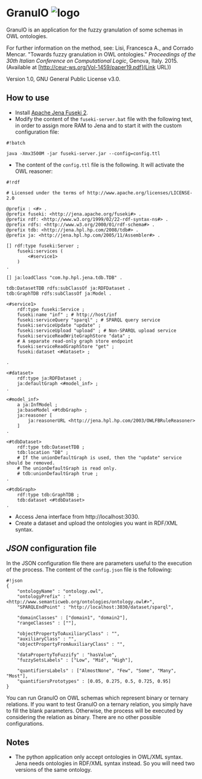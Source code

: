 # **GranulO**    ![logo](https://www.gnu.org/graphics/gplv3-88x31.png)

GranulO is an application for the fuzzy granulation of some schemas in OWL ontologies.

For further information on the method, see:
Lisi, Francesca A., and Corrado Mencar. "Towards fuzzy granulation in OWL ontologies." *Proceedings of the 30th Italian Conference on Computational Logic*, Genova, Italy. 2015.
(Available at [http://ceur-ws.org/Vol-1459/paper19.pdf](Link URL))

Version 1.0, GNU General Public License v3.0.

## **How to use** ##

- Install [Apache Jena Fuseki 2](https://jena.apache.org/index.html). 
- Modify the content of the `fuseki-server.bat` file with the following text, in order to assign more RAM to Jena and to start it with the custom configuration file: 

```
#!batch

java -Xmx3500M -jar fuseki-server.jar --config=config.ttl
``` 

- The content of the `config.ttl` file is the following. It will activate the OWL reasoner:

```
#!rdf

# Licensed under the terms of http://www.apache.org/licenses/LICENSE-2.0

@prefix : <#> .
@prefix fuseki: <http://jena.apache.org/fuseki#> .
@prefix rdf: <http://www.w3.org/1999/02/22-rdf-syntax-ns#> .
@prefix rdfs: <http://www.w3.org/2000/01/rdf-schema#> .
@prefix tdb: <http://jena.hpl.hp.com/2008/tdb#> .
@prefix ja: <http://jena.hpl.hp.com/2005/11/Assembler#> .

[] rdf:type fuseki:Server ;
	fuseki:services (
		<#service1>
	) 
.
 
[] ja:loadClass "com.hp.hpl.jena.tdb.TDB" .

tdb:DatasetTDB rdfs:subClassOf ja:RDFDataset .
tdb:GraphTDB rdfs:subClassOf ja:Model .

<#service1> 
	rdf:type fuseki:Service ;
	fuseki:name "inf" ; # http://host/inf
	fuseki:serviceQuery "sparql" ; # SPARQL query service
	fuseki:serviceUpdate "update" ;
	fuseki:serviceUpload "upload" ; # Non-SPARQL upload service
	fuseki:serviceReadWriteGraphStore "data" ;
	# A separate read-only graph store endpoint
	fuseki:serviceReadGraphStore "get" ;
	fuseki:dataset <#dataset> ;
	
.
	
<#dataset> 
	rdf:type ja:RDFDataset ;
	ja:defaultGraph <#model_inf> ;
.

<#model_inf> 
	a ja:InfModel ;
	ja:baseModel <#tdbGraph> ;
	ja:reasoner [
		ja:reasonerURL <http://jena.hpl.hp.com/2003/OWLFBRuleReasoner>
	]
.
 
<#tdbDataset> 
	rdf:type tdb:DatasetTDB ;
	tdb:location "DB" ;
	# If the unionDefaultGraph is used, then the "update" service should be removed.
	# The unionDefaultGraph is read only.
	# tdb:unionDefaultGraph true ;
.

<#tdbGraph> 
	rdf:type tdb:GraphTDB ;
	tdb:dataset <#tdbDataset> 
.
```

* Access Jena interface from http://localhost:3030.
* Create a dataset and upload the ontologies you want in RDF/XML syntax.

## ***JSON* configuration file** ##

In the JSON configuration file there are parameters useful to the execution of the process.
The content of the `config.json` file is the following:

```
#!json
{
    "ontologyName" : "ontology.owl",
    "ontologyPrefix" : "<http://www.semanticweb.org/ontologies/ontology.owl#>",
    "SPARQLEndPoint" : "http://localhost:3030/dataset/sparql",

    "domainClasses" : ["domain1", "domain2"],
    "rangeClasses" : [""],

    "objectPropertyToAuxiliaryClass" : "",
    "auxiliaryClass" : "",
    "objectPropertyFromAuxiliaryClass" : "",

    "dataPropertyToFuzzify" : "hasValue",
    "fuzzySetsLabels" : ["Low", "Mid", "High"],

    "quantifiersLabels" : ["AlmostNone", "Few", "Some", "Many", "Most"],
    "quantifiersPrototypes" : [0.05, 0.275, 0.5, 0.725, 0.95]
}

```
You can run GranulO on OWL schemas which represent binary or ternary relations. If you want to test GranulO on a ternary relation, you simply have to fill the blank parameters. Otherwise, the process will be executed by considering the relation as binary. There are no other possible configurations.

## **Notes** ##

- The python application only accept ontologies in OWL/XML syntax. Jena needs ontologies in RDF/XML syntax instead. So you will need two versions of the same ontology.
